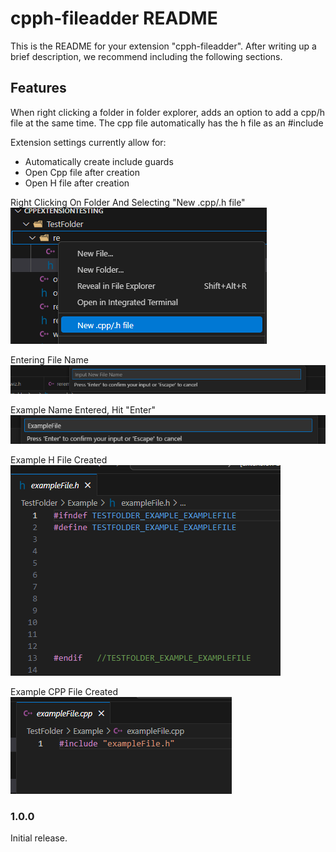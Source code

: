 # cpph-fileadder README

This is the README for your extension "cpph-fileadder". After writing up a brief description, we recommend including the following sections.

## Features

When right clicking a folder in folder explorer, adds an option to add a cpp/h file at the same time. The cpp file automatically has the h file as an #include

Extension settings currently allow for:
- Automatically create include guards
- Open Cpp file after creation
- Open H file after creation

Right Clicking On Folder And Selecting "New .cpp/.h file"
![feature X](openingContextMenu.png)

Entering File Name
![feature X](enterFileName.png)

Example Name Entered, Hit "Enter"
![feature X](exampleName.png)

Example H File Created
![feature X](exampleHeader.png)

Example CPP File Created
![feature X](exampleCppFile.png)

<!-- ## Requirements

If you have any requirements or dependencies, add a section describing those and how to install and configure them.

## Extension Settings

Include if your extension adds any VS Code settings through the `contributes.configuration` extension point.

For example:

This extension contributes the following settings:

* `myExtension.enable`: Enable/disable this extension.
* `myExtension.thing`: Set to `blah` to do something.

## Known Issues

Calling out known issues can help limit users opening duplicate issues against your extension.

## Release Notes

Users appreciate release notes as you update your extension. -->

### 1.0.0

Initial release.

<!-- ### 1.0.1

Fixed issue #.

### 1.1.0

Added features X, Y, and Z.

---

## Following extension guidelines

Ensure that you've read through the extensions guidelines and follow the best practices for creating your extension.

* [Extension Guidelines](https://code.visualstudio.com/api/references/extension-guidelines)

## Working with Markdown

You can author your README using Visual Studio Code. Here are some useful editor keyboard shortcuts:

* Split the editor (`Cmd+\` on macOS or `Ctrl+\` on Windows and Linux).
* Toggle preview (`Shift+Cmd+V` on macOS or `Shift+Ctrl+V` on Windows and Linux).
* Press `Ctrl+Space` (Windows, Linux, macOS) to see a list of Markdown snippets.

## For more information

* [Visual Studio Code's Markdown Support](http://code.visualstudio.com/docs/languages/markdown)
* [Markdown Syntax Reference](https://help.github.com/articles/markdown-basics/)

**Enjoy!** -->
